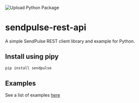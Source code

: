 ![Upload Python Package](https://github.com/sendpulse/sendpulse-rest-api-python/workflows/Upload%20Python%20Package/badge.svg?event=release)

# sendpulse-rest-api

A simple SendPulse REST client library and example for Python.

## Install using pipy

```sh
pip install sendpulse
```

## Examples

See a list of examples [here](https://github.com/sendpulse/sendpulse-rest-api-python/blob/master/pysendpulse/examples/sendpulse-rest-api-example.py)
